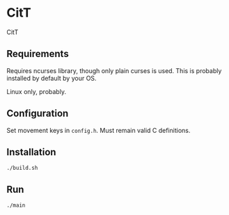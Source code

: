 # CitT
CitT

## Requirements
Requires ncurses library, though only plain curses is used. This is probably installed by default by your OS.

Linux only, probably.

## Configuration
Set movement keys in `config.h`. Must remain valid C definitions.

## Installation

```
./build.sh
```

## Run

```
./main
```